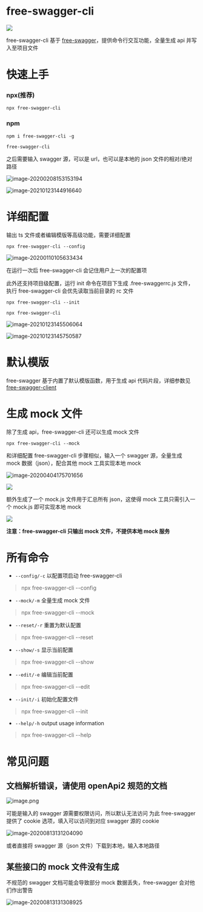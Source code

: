 # free-swagger-cli

![](https://img.shields.io/npm/v/free-swagger)

free-swagger-cli 基于 [free-swagger](https://www.npmjs.com/package/free-swagger)，提供命令行交互功能，全量生成 api 并写入至项目文件

# 快速上手

### npx(推荐)

```shell
npx free-swagger-cli
```

### npm

```shell
npm i free-swagger-cli -g
```

```shell
free-swagger-cli
```

之后需要输入 swagger 源，可以是 url，也可以是本地的 json 文件的相对/绝对路径

![image-20200208153153194](https://tva1.sinaimg.cn/large/0082zybply1gbp11zc8jrj32bo0h842p.jpg)

![image-20210123144916640](https://tva1.sinaimg.cn/large/008eGmZEly1gmxmpjyhkoj30x005c76c.jpg)

# 详细配置

输出 ts 文件或者编辑模版等高级功能，需要详细配置

```shell
npx free-swagger-cli --config
```

![image-20200110105633434](https://tva1.sinaimg.cn/large/006tNbRwly1gara4kfyrmj30wq06yadw.jpg)

在运行一次后 free-swagger-cli 会记住用户上一次的配置项

此外还支持项目级配置，运行 init 命令在项目下生成 .free-swaggerrc.js 文件，执行 free-swagger-cli 会优先读取当前目录的 rc 文件

```shell
npx free-swagger-cli --init
```

```shell
npx free-swagger-cli
```

![image-20210123145506064](https://tva1.sinaimg.cn/large/008eGmZEly1gmxmvp6mwwj30vh0u0ali.jpg)

![image-20210123145750587](https://tva1.sinaimg.cn/large/008eGmZEly1gmxmyipr35j30r407eq6h.jpg)

# 默认模版

free-swagger 基于内置了默认模版函数，用于生成 api 代码片段，详细参数见 [free-swagger-client](https://www.npmjs.com/package/free-swagger-client)

# 生成 mock 文件

除了生成 api，free-swagger-cli 还可以生成 mock 文件

```shell
npx free-swagger-cli --mock
```

和详细配置 free-swagger-cli 步骤相似，输入一个 swagger 源，全量生成 mock 数据（json），配合其他 mock 工具实现本地 mock

![image-20200404175701656](https://tva1.sinaimg.cn/large/00831rSTly1gdhvyepnt8j32hi0u0u0x.jpg)

![](https://tva1.sinaimg.cn/large/00831rSTly1gdhwhmhydqj31fo0u0u0x.jpg)

额外生成了一个 mock.js 文件用于汇总所有 json，这使得 mock 工具只需引入一个 mock.js 即可实现本地 mock

![](https://tva1.sinaimg.cn/large/007S8ZIlly1ge6dlcwtw5j30za0fijtq.jpg)

**注意：free-swagger-cli 只输出 mock 文件，不提供本地 mock 服务**

# 所有命令

- `--config/-c` 以配置项启动 free-swagger-cli

> npx free-swagger-cli --config

- `--mock/-m` 全量生成 mock 文件

> npx free-swagger-cli --mock

- `--reset/-r` 重置为默认配置

> npx free-swagger-cli --reset

- `--show/-s` 显示当前配置

> npx free-swagger-cli --show

- `--edit/-e` 编辑当前配置

> npx free-swagger-cli --edit

- `--init/-i` 初始化配置文件

> npx free-swagger-cli --init

- `--help/-h` output usage information

> npx free-swagger-cli --help

# 常见问题

## 文档解析错误，请使用 openApi2 规范的文档

  ![image.png](https://p-vcloud.byteimg.com/tos-cn-i-em5hxbkur4/c3be996f638947ac9fda47cc594994fa~tplv-em5hxbkur4-noop.image?width=1430&height=174)

可能是输入的 swagger 源需要权限访问，所以默认无法访问
为此 free-swagger 提供了 cookie 选项，填入可以访问到对应 swagger 源的 cookie 

![image-20200813131204090](https://tva1.sinaimg.cn/large/007S8ZIlgy1ghp3w6jwgcj31h708ndob.jpg)

或者直接将 swagger 源（json 文件）下载到本地，输入本地路径

## 某些接口的 mock 文件没有生成

不规范的 swagger 文档可能会导致部分 mock 数据丢失，free-swagger 会对他们作出警告

![image-20200813131308925](https://tva1.sinaimg.cn/large/007S8ZIlgy1ghp3x90jy1j31i60egju8.jpg)
